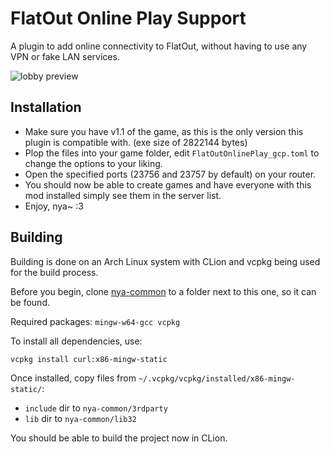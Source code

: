 # FlatOut Online Play Support

A plugin to add online connectivity to FlatOut, without having to use any VPN or fake LAN services.

![lobby preview](https://i.imgur.com/Ds1GxZQ.png)

## Installation

- Make sure you have v1.1 of the game, as this is the only version this plugin is compatible with. (exe size of 2822144 bytes)
- Plop the files into your game folder, edit `FlatOutOnlinePlay_gcp.toml` to change the options to your liking.
- Open the specified ports (23756 and 23757 by default) on your router.
- You should now be able to create games and have everyone with this mod installed simply see them in the server list.
- Enjoy, nya~ :3

## Building

Building is done on an Arch Linux system with CLion and vcpkg being used for the build process. 

Before you begin, clone [nya-common](https://github.com/gaycoderprincess/nya-common) to a folder next to this one, so it can be found.

Required packages: `mingw-w64-gcc vcpkg`

To install all dependencies, use:
```console
vcpkg install curl:x86-mingw-static
```

Once installed, copy files from `~/.vcpkg/vcpkg/installed/x86-mingw-static/`:

- `include` dir to `nya-common/3rdparty`
- `lib` dir to `nya-common/lib32`

You should be able to build the project now in CLion.
